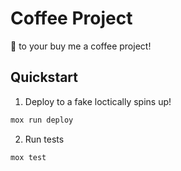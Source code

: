 # Coffee  Project

🐍  to your buy me a coffee project!

## Quickstart

1. Deploy to a fake loctically spins up!

```bash
mox run deploy
```

2. Run tests

```
mox test
```
